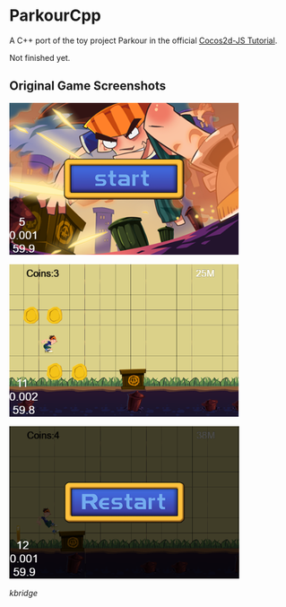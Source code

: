 # ParkourCpp

A C++ port of the toy project Parkour in the official [Cocos2d-JS Tutorial](http://cocos2d-x.org/docs/tutorials/javascript/javascript/index.html).

Not finished yet.

## Original Game Screenshots

![Game Start](screenshot1.png)

![Game Running](screenshot2.png)

![Game Over](screenshot3.png)

*kbridge*
